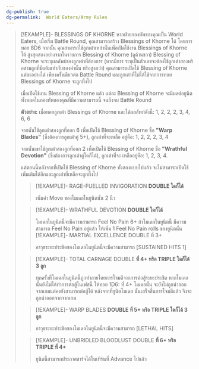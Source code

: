 ```yaml
---
dg-publish: true
dg-permalink:  World Eaters/Army Rules
---
```

> [!EXAMPLE]- BLESSINGS OF KHORNE
> หากฝ่ายกองทัพของคุณเป็น World Eaters, เมื่อเริ่ม Battle Round, คุณสามารถสร้าง Blessings of Khorne ได้ โดยการทอย 8D6 จากนั้น คุณสามารถใช้ลูกเต๋าเหล่านั้นเพิ่อเปิดใช้งาน Blessings of Khorne ได้ สูงสุดสองอย่างจากในรายการ Blessing of Khorne (ดูด้านขวา) Blessing of Khorne จะระบุผลลัพธ์ของลูกเต๋าที่ต้องการ (หากมีการ ระบุเป็นตัวเลขจะต้องใช้ลูกเต๋าสองหริอสามลูกที่มีแต้มเท่ากับของค่านั้น หริอสูงกว่า) คุณสามารถเปิดใช้ Blessing of Khorne แต่ละอย่างได้ เพียงครั้งเดียวต่อ Battle Round และลูกเต๋าที่ไม่ได้ใช้จากการทอย Blessings of Khorne จะถูกทิ้งไป
> 
> เมื่อเปิดใช้งาน Blessing of Khorne แล้ว แต่ละ Blessing of Khorne จะมีผลต่อยูนิตทั้งหมดในกองทัพของคุณที่มีความสามารถนี้ จนถึงจบ Battle Round
> 
> **ตัวอย่าง:** เมื่อทอยลูกเต๋า Blessings of Khorne และได้ผลลัพท์ดังนี้: 1, 2, 2, 2, 3, 4, 6, 6
> 
> จากนั้นใช้ลูกเต๋าสองลูกที่ออก 6 เพื่อเปิดใช้ Blessing of Khorne ชื่อ **"Warp Blades"** (ซึ่งต้องการลูกเต๋าคู่ 5+), ลูกเต๋าที่จะเหลือ อยู่คือ: 1, 2, 2, 2, 3, 4
> 
> จากนั้นเขาใช้ลูกเต๋าสองลูกที่ออก 2 เพื่อเปิดใช้ Blessing of Khorne ชื่อ **"Wrathful Devotion"** (ซึ่งต้องการลูกเต๋าคู่ใดก็ได้), ลูกเต๋าที่จะ เหลืออยู่คือ: 1, 2, 3, 4. 
> 
> แต่ตอนนี้หลังจากที่เปิดใช้ Blessing of Khorne ทั้งสองแบบไปแล้ว จะไม่สามารถเปิดใช้เพิ่มเติมได้อีกและลูกเต๋าที่เหลือจะถูกทิ้งไป
> > [!EXAMPLE]- RAGE-FUELLED INVIGORATION
> > **DOUBLE ใดก็ได้** 
> > 
> > เพิ่มค่า Move ของโมเดลในยูนิตนั้น 2 นิ้ว 
> 
> > [!EXAMPLE]- WRATHFUL DEVOTION 
> > **DOUBLE ใดก็ได้** 
> > 
> > โมเดลในยูนิตนี้จะมีความสามารถ Feel No Pain 6+ ถ้าโมเดลในยูนิตนี้ มีความสามารถ Feel No Pain อยู่แล้ว ให้เพิ่ม 1 Feel No Pain rolls ของยูนิตนั้น 
> > [!EXAMPLE]- MARTIAL EXCELLENCE 
> > DOUBLE ที่ 3+
> > 
> > อาวุธระยะประชิดของโมเดลในยูนิตนี้จะมีความสามารถ \[SUSTAINED HITS 1] 
>
> > [!EXAMPLE]- TOTAL CARNAGE DOUBLE 
> > **ที่ 4+ หริอ TRIPLE ใดก็ได้ 3 ลูก** 
> > 
> > ทุกครั้งที่โมเดลในยูนิตนี้ถูกทําลายโดยการโจมตีจากการต่อสู้ระยะประชิด หากโมเดลนั้นยังไม่ได้ทําการต่อสู้ในเฟสนี้ ให้ทอย 1D6: ที่ 4+ โมเดลนั้น จะยังไม่ถูกนําออกจากเกมแต่คงยังสามารถต่อสู้ได้ หลังจากที่ยูนิตโมเดล นั้นเสร็จสิ้นการโจมตีแล้ว จึงจะถูกนําออกจากจากเกม 
>
> > [!EXAMPLE]- WARP BLADES 
> > **DOUBLE ที่ 5+ หริอ TRIPLE ใดก็ได้ 3 ลูก** 
> > 
> > อาวุธระยะประชิดของโมเดลในยูนิตนี้จะมีความสามารถ [LETHAL HITS] 
>
> > [!EXAMPLE]- UNBRIDLED BLOODLUST DOUBLE 
> > **ที่ 6+ หริอ TRIPLE ที่ 4+** 
> > 
> > ยูนิตนี้สามารถประกาศชาร์จได้ในเทิร์นที่ Advance ไปแล้ว